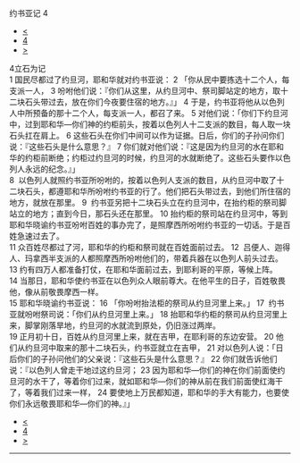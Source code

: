 ﻿





 约书亚记 4




* [<](bible/JOS03.md)
* [4](bible/JOS.md)
* [>](bible/JOS05.md)



 
4立石为记  
1 国民尽都过了约旦河，耶和华就对约书亚说： 
2 「你从民中要拣选十二个人，每支派一人， 
3 吩咐他们说：『你们从这里，从约旦河中、祭司脚站定的地方，取十二块石头带过去，放在你们今夜要住宿的地方。』」 
4 于是，约书亚将他从以色列人中所预备的那十二个人，每支派一人，都召了来。 
5 对他们说：「你们下约旦河中，过到耶和华—你们神的约柜前头，按着以色列人十二支派的数目，每人取一块石头扛在肩上。 
6 这些石头在你们中间可以作为证据。日后，你们的子孙问你们说：『这些石头是什么意思？』 
7 你们就对他们说：『这是因为约旦河的水在耶和华的约柜前断绝；约柜过约旦河的时候，约旦河的水就断绝了。这些石头要作以色列人永远的纪念。』」  
8  以色列人就照约书亚所吩咐的，按着以色列人支派的数目，从约旦河中取了十二块石头，都遵耶和华所吩咐约书亚的行了。他们把石头带过去，到他们所住宿的地方，就放在那里。 
9  约书亚另把十二块石头立在约旦河中，在抬约柜的祭司脚站立的地方；直到今日，那石头还在那里。 
10 抬约柜的祭司站在约旦河中，等到耶和华晓谕约书亚吩咐百姓的事办完了，是照摩西所吩咐约书亚的一切话。于是百姓急速过去了。  
11 众百姓尽都过了河，耶和华的约柜和祭司就在百姓面前过去。 
12  吕便人、迦得人、玛拿西半支派的人都照摩西所吩咐他们的，带着兵器在以色列人前头过去。 
13 约有四万人都准备打仗，在耶和华面前过去，到耶利哥的平原，等候上阵。 
14 当那日，耶和华使约书亚在以色列众人眼前尊大。在他平生的日子，百姓敬畏他，像从前敬畏摩西一样。  
15 耶和华晓谕约书亚说： 
16 「你吩咐抬法柜的祭司从约旦河里上来。」 
17  约书亚就吩咐祭司说：「你们从约旦河里上来。」 
18 抬耶和华约柜的祭司从约旦河里上来，脚掌刚落旱地，约旦河的水就流到原处，仍旧涨过两岸。  
19 正月初十日，百姓从约旦河里上来，就在吉甲，在耶利哥的东边安营。 
20 他们从约旦河中取来的那十二块石头，约书亚就立在吉甲， 
21 对以色列人说：「日后你们的子孙问他们的父亲说：『这些石头是什么意思？』 
22 你们就告诉他们说：『以色列人曾走干地过这约旦河； 
23 因为耶和华—你们的神在你们前面使约旦河的水干了，等着你们过来，就如耶和华—你们的神从前在我们前面使红海干了，等着我们过来一样， 
24 要使地上万民都知道，耶和华的手大有能力，也要使你们永远敬畏耶和华—你们的神。』」 
* [<](bible/JOS03.md)
* [4](bible/JOS.md)
* [>](bible/JOS05.md)





---









